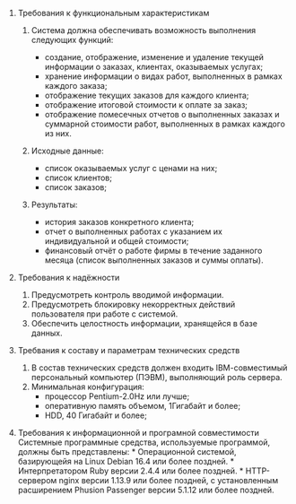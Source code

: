 1. Требования к функциональным характеристикам

	1. Система должна обеспечивать возможность выполнения следующих функций:
		* создание, отображение, изменение и удаление текущей информации о заказах, клиентах, оказываемых услугах;
		* хранение информации о видах работ, выполненных в рамках каждого заказа;
		* отображение текущих заказов для каждого клиента;
		* отображение итоговой стоимости к оплате за заказ;
		* отображение помесечных отчетов о выполненных заказах и суммарной стоимости работ, выполненных в рамках каждого из них.

	1. Исходные данные:
		* список оказываемых услуг с ценами на них;
		* список клиентов;
		* список заказов;

	1. Результаты:
		* история заказов конкретного клиента;
		* отчет о выполненных работах с указанием их индивидуальной и общей стоимости;
		* финансовый отчёт о работе фирмы в течение заданного месяца (список выполненных заказов и суммы оплаты).

2. Требования к надёжности

	1. Предусмотреть контроль вводимой информации.
	2. Предусмотреть блокировку некорректных действий пользователя при работе с системой.
	3. Обеспечить целостность информации, хранящейся в базе данных.

3. Требвания к составу и параметрам технических средств

	1. В состав технических средств должен входить IВМ-совместимый персональный компьютер (ПЭВМ), выполняющий роль сервера.
	2. Минимальная конфигурация:
		* процессор Pentium-2.0Hz или лучше;
		* оперативную память объемом, 1Гигабайт и более;
		* HDD, 40 Гигабайт и более;

4. Требования к информационной и програмной совместимости
	Системные программные средства, используемые программой, должны быть представлены:
		* Операционной системой, базирующейя на Linux Debian 16.4 или более поздней.
		* Интерпретатором Ruby версии 2.4.4 или более поздней.
		* HTTP-сервером nginx версии 1.13.9 или более поздней, c установленным расширением Phusion Passenger версии 5.1.12 или более поздней.
